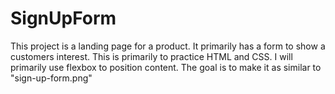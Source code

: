 # SignUpForm

This project is a landing page for a product. It primarily has a form to show a customers interest. This is primarily to practice HTML and CSS. I will primarily use flexbox to position content. The goal is to make it as similar to "sign-up-form.png"
